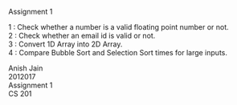 Assignment 1

1 : Check whether a number is a valid floating point number or not.<br>
2 : Check whether an email id is valid or not.<br>
3 : Convert 1D Array into 2D Array.<br>
4 : Compare Bubble Sort and Selection Sort times for large inputs.<br>

Anish Jain <br>
2012017<br>
Assignment 1<br>
CS 201<br>
